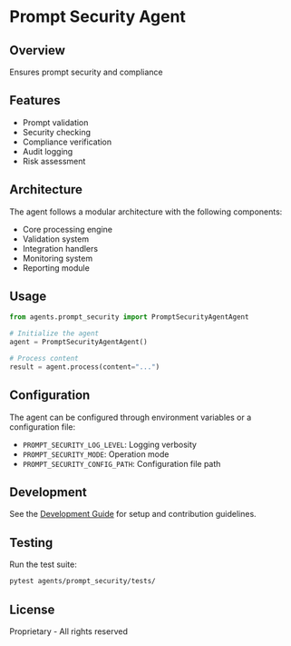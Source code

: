 # Prompt Security Agent

## Overview
Ensures prompt security and compliance

## Features
- Prompt validation
- Security checking
- Compliance verification
- Audit logging
- Risk assessment

## Architecture
The agent follows a modular architecture with the following components:
- Core processing engine
- Validation system
- Integration handlers
- Monitoring system
- Reporting module

## Usage
```python
from agents.prompt_security import PromptSecurityAgentAgent

# Initialize the agent
agent = PromptSecurityAgentAgent()

# Process content
result = agent.process(content="...")
```

## Configuration
The agent can be configured through environment variables or a configuration file:
- `PROMPT_SECURITY_LOG_LEVEL`: Logging verbosity
- `PROMPT_SECURITY_MODE`: Operation mode
- `PROMPT_SECURITY_CONFIG_PATH`: Configuration file path

## Development
See the [Development Guide](docs/development.md) for setup and contribution guidelines.

## Testing
Run the test suite:
```bash
pytest agents/prompt_security/tests/
```

## License
Proprietary - All rights reserved

